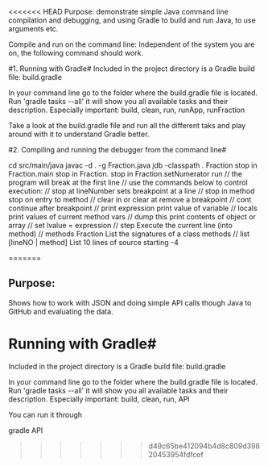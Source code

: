<<<<<<< HEAD
Purpose: demonstrate simple Java command line compilation and
debugging, and using Gradle to build and run Java, to use arguments etc. 

Compile and run on the command line:
Independent of the system you are on, the following command should work.

#1. Running with Gradle#
Included in the project directory is a Gradle build file: build.gradle

In your command line go to the folder where the build.gradle file is located. 
Run 'gradle tasks --all' it will show you all available tasks and their description. 
Especially important: build, clean, run, runApp, runFraction

Take a look at the build.gradle file and run all the different taks and play around with it to understand Gradle better. 


#2. Compiling and running the debugger from the command line#

cd src/main/java
javac -d . -g Fraction.java
jdb -classpath . Fraction
stop in Fraction.main
stop in Fraction.<init>
stop in Fraction.setNumerator
run                    // the program will break at the first line
                       // use the commands below to control execution:
                       // stop at lineNumber        sets breakpoint at a line
                       // stop in method            stop on entry to method
                       // clear in  or clear at     remove a breakpoint
                       // cont                      continue after breakpoint
                       // print expression          print value of variable
                       // locals                    print values of current method vars
                       // dump this                 print contents of object or array
                       // set lvalue = expression
                       // step                      Execute the current line (into method)
                       // methods Fraction          List the signatures of a class methods
                       // list [lineNO | method]    List 10 lines of source starting -4


=======
## Purpose: 

Shows how to work with JSON and doing simple API calls though Java to GitHub and evaluating the data. 

# Running with Gradle#
Included in the project directory is a Gradle build file: build.gradle

In your command line go to the folder where the build.gradle file is located. 
Run 'gradle tasks --all' it will show you all available tasks and their description. 
Especially important: build, clean, run, API

You can run it through

gradle API
>>>>>>> d49c65be412094b4d8c809d39820453954fdfcef

